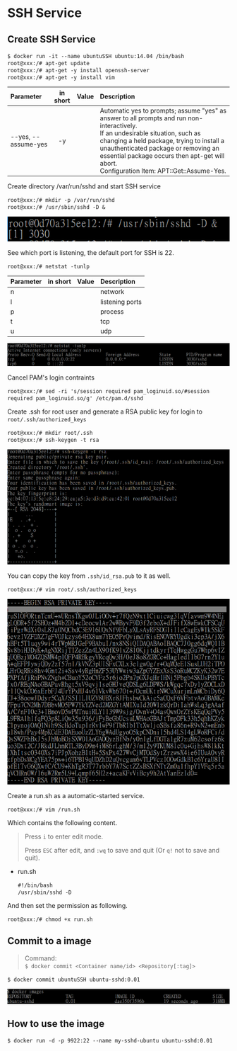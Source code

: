 # SSH Service

## Create SSH Service

```
$ docker run -it --name ubuntuSSH ubuntu:14.04 /bin/bash
root@xxx:/# apt-get update
root@xxx:/# apt-get -y install openssh-server
root@xxx:/# apt-get -y install vim 
```

|        Parameter        | in short | Value | Description |
|:------------------------|:--------:|:-----:|:------------|
| --yes, --assume-yes | -y | | Automatic yes to prompts; assume "yes" as answer to all prompts and run non-interactively.<br /> If an undesirable situation, such as changing a held package, trying to install a unauthenticated package or removing an essential package occurs then apt-get will abort.<br /> Configuration Item: APT::Get::Assume-Yes. |


Create directory /var/run/sshd and start SSH service

```
root@xxx:/# mkdir -p /var/run/sshd
root@xxx:/# /usr/sbin/sshd -D &
```

![](assets/001.png)

See which port is listening, the default port for SSH is 22.

```
root@xxx:/# netstat -tunlp
```

|        Parameter        | in short | Value | Description |
|:------------------------|:--------:|:-----:|:------------|
| n | | | network |
| l | | | listening ports |
| p | | | process |
| t | | | tcp |
| u | | | udp |


![](assets/002.png)


Cancel PAM's login contraints

```
root@xxx:/# sed -ri 's/session required pam_loginuid.so/#session required pam_loginuid.so/g' /etc/pam.d/sshd
```


Create .ssh for root user and generate a RSA public key for login to `root/.ssh/authorized_keys` 

```
root@xxx:/# mkdir root/.ssh
root@xxx:/# ssh-keygen -t rsa
```

![](assets/003.png)


You can copy the key from `.ssh/id_rsa.pub` to it as well.

```
root@xxx:/# vim root/.ssh/authorized_keys
```

![](assets/004.png)


Create a run.sh as a automatic-started service.

```
root@xxx:/# vim /run.sh
```

Which contains the following content.

> Press `i` to enter edit mode.
>
> Press `ESC` after edit, and `:wq` to save and quit (Or `q!` not to save and quit).



* run.sh
  ```
  #!/bin/bash
  /usr/sbin/sshd -D
  ```


And then set the permission as following.

```
root@xxx:/# chmod +x run.sh
```



## Commit to a image

> Command: <br />
> `$ docker commit <Container name/id> <Repository[:tag]>` 

```
$ docker commit ubuntuSSH ubuntu-sshd:0.01
```

![](assets/005.png)


## How to use the image

```
$ docker run -d -p 9922:22 --name my-sshd-ubuntu ubuntu-sshd:0.01 
```



